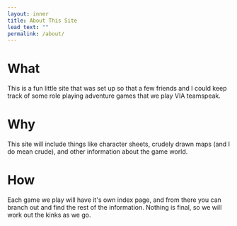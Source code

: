 ```yaml
---
layout: inner
title: About This Site
lead_text: "" 
permalink: /about/
---
```

# What
This is a fun little site that was set up so that a few friends and I could keep track of some role playing adventure games that we play VIA teamspeak. 

# Why
This site will include things like character sheets, crudely drawn maps (and I do mean crude), and other information about the game world.

# How
Each game we play will have it's own index page, and from there you can branch out and find the rest of the information. Nothing is final, so we will work out the kinks as we go.
